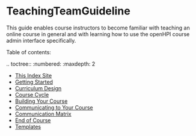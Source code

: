 # TeachingTeamGuideline #

This guide enables course instructors to become familiar with teaching an online course in general and with learning how to use the openHPI course admin interface specifically.

Table of contents:

.. toctree::
   :numbered:
   :maxdepth: 2

   - [This Index Site](index.md)
   - [Getting Started](getting-started.md)
   - [Curriculum Design](curriculum-design.md)
   - [Course Cycle](course-cycle_schedule.md)
   - [Building Your Course](adding-content.md)
   - [Communicating to Your Course](community-management.md)
   - [Communication Matrix](communication-matrix.md)
   - [End of Course](end-of-course.md)
   - [Templates](templates.md)
